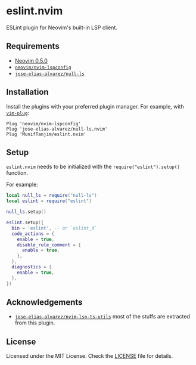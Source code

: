 # eslint.nvim

ESLint plugin for Neovim's built-in LSP client.

## Requirements

- [Neovim 0.5.0](https://github.com/neovim/neovim/releases/tag/v0.5.0)
- [`neovim/nvim-lspconfig`](https://github.com/neovim/nvim-lspconfig)
- [`jose-elias-alvarez/null-ls`](https://github.com/jose-elias-alvarez/null-ls.nvim)

## Installation

Install the plugins with your preferred plugin manager. For example, with [`vim-plug`](https://github.com/junegunn/vim-plug):

```vim
Plug 'neovim/nvim-lspconfig'
Plug 'jose-elias-alvarez/null-ls.nvim'
Plug 'MunifTanjim/eslint.nvim'
```

## Setup

`eslint.nvim` needs to be initialized with the `require("eslint").setup()` function.

For example:

```lua
local null_ls = require("null-ls")
local eslint = require("eslint")

null_ls.setup()

eslint.setup({
  bin = 'eslint', -- or `eslint_d`
  code_actions = {
    enable = true,
    disable_rule_comment = {
      enable = true,
    },
  },
  diagnostics = {
    enable = true,
  },
})
```

## Acknowledgements

- [`jose-elias-alvarez/nvim-lsp-ts-utils`](https://github.com/jose-elias-alvarez/nvim-lsp-ts-utils)
  most of the stuffs are extracted from this plugin.

## License

Licensed under the MIT License. Check the [LICENSE](./LICENSE) file for details.

